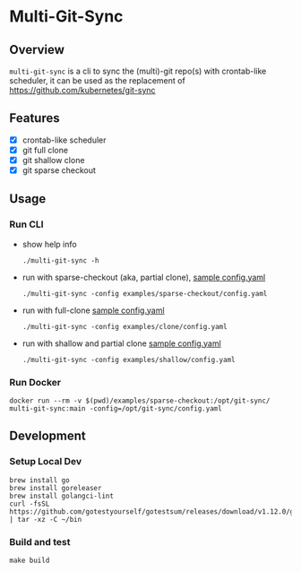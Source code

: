 Multi-Git-Sync
===

## Overview

`multi-git-sync` is a cli to sync the (multi)-git repo(s) with crontab-like scheduler, it can be used as the replacement of https://github.com/kubernetes/git-sync

## Features

* [x] crontab-like scheduler
* [x] git full clone
* [x] git shallow clone
* [x] git sparse checkout

## Usage

### Run CLI
* show help info
  ```shell
  ./multi-git-sync -h
  ```
* run with sparse-checkout (aka, partial clone), [sample config.yaml](examples/sparse-checkout/config.yaml)
  ```shell
  ./multi-git-sync -config examples/sparse-checkout/config.yaml
  ```
* run with full-clone [sample config.yaml](examples/clone/config.yaml)
  ```shell
  ./multi-git-sync -config examples/clone/config.yaml
  ```
* run with shallow and partial clone [sample config.yaml](examples/shallow/config.yaml)
  ```shell
  ./multi-git-sync -config examples/shallow/config.yaml
  ```

### Run Docker
```shell
docker run --rm -v $(pwd)/examples/sparse-checkout:/opt/git-sync/ multi-git-sync:main -config=/opt/git-sync/config.yaml
```

## Development

### Setup Local Dev

```shell
brew install go
brew install goreleaser
brew install golangci-lint
curl -fsSL https://github.com/gotestyourself/gotestsum/releases/download/v1.12.0/gotestsum_1.12.0_darwin_arm64.tar.gz | tar -xz -C ~/bin
```

### Build and test

```shell
make build
```